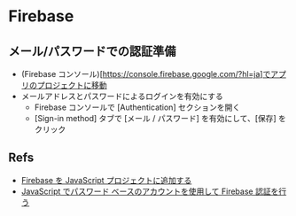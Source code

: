 # Firebase

## メール/パスワードでの認証準備
- (Firebase コンソール)[https://console.firebase.google.com/?hl=ja]でアプリのプロジェクトに移動
- メールアドレスとパスワードによるログインを有効にする
  - Firebase コンソールで [Authentication] セクションを開く
  - [Sign-in method] タブで [メール / パスワード] を有効にして、[保存] をクリック

## Refs
- [Firebase を JavaScript プロジェクトに追加する](https://firebase.google.com/docs/web/setup)
- [JavaScript でパスワード ベースのアカウントを使用して Firebase 認証を行う](https://firebase.google.com/docs/auth/web/password-auth?hl=ja)